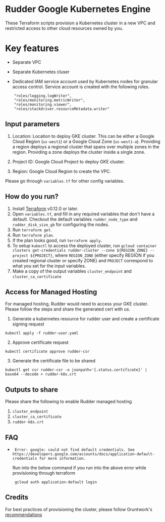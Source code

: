 # Rudder Google Kubernetes Engine

These Terraform scripts provision a Kubernetes cluster in a new VPC and restricted access to other cloud resources owned by you.

# Key features

* Separate VPC

* Separate Kubernetes cluser

* Dedicated IAM service account used by Kubernetes nodes for granular access control. Service account is created with the following roles.
```
    "roles/logging.logWriter",
    "roles/monitoring.metricWriter",
    "roles/monitoring.viewer",
    "roles/stackdriver.resourceMetadata.writer"
```

## Input parameters
1. Location: Location to deploy GKE cluster. This can be either a Google Cloud Region (`us-west1`) or a Google Cloud Zone (`us-west1-a`). Providing a region deploys a regional cluster that spans over multiple zones in the region. Providing a zone deploys the cluster inside a single zone. 

2. Project ID: Google Cloud Project to deploy GKE cluster.

3. Region: Google Cloud Region to create the VPC.

Please go through `variables.tf` for other config variables.

## How do you run?

1. Install [Terraform](https://learn.hashicorp.com/terraform/getting-started/install.html) v0.12.0 or later.
1. Open `variables.tf`, and fill in any required variables that don't have a default. Checkout the default variables `rudder_node_type` and `rudder_disk_size_gb` for configuring the nodes.
1. Run `terraform get`.
1. Run `terraform plan`.
1. If the plan looks good, run `terraform apply`.
1. To setup `kubectl` to access the deployed cluster, run `gcloud container clusters get-credentials rudder-cluster --zone ${REGION_ZONE} --project ${PROJECT}`, where `REGION_ZONE` (either specify REGION if you created regional cluster or specify ZONE) and `PROJECT` correspond to what you set for the 
input variables.
1. Make a copy of the output variables `cluster_endpoint` and `cluster_ca_certificate`

## Access for Managed Hosting
For managed hosting, Rudder would need to access your GKE cluster. Please follow the steps and share the generated cert with us.

1. Generate a kubernetes resource for rudder user and create a certificate signing request
```shell
kubectl apply -f rudder-user.yaml
```
2. Approve certificate request
```
kubectl certificate approve rudder-csr
```
3. Generate the certificate file to be shared
```
kubectl get csr rudder-csr -o jsonpath='{.status.certificate}' | base64 --decode > rudder-k8s.crt
```

## Outputs to share
Please share the following to enable Rudder managed hosting
1. `cluster_endpoint`
1. `cluster_ca_certificate`
1. `rudder-k8s.crt`

## FAQ
* 
   ```
    Error: google: could not find default credentials. See https://developers.google.com/accounts/docs/application-default-credentials for more information.
   ```
  Run into the below command if you run into the above error while provisioning through terraform
  ```
   gcloud auth application-default login
  ```

## Credits
For best practices of provisioning the cluster, please follow Gruntwork's [recommendations](https://github.com/gruntwork-io/terraform-google-gke)
